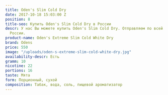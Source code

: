 ```yaml
---
title: Oden's Slim Cold Dry
date: 2017-10-18 15:03:00 Z
position: 8
title-seo: Купить Oden's Slim Cold Dry в России
descr: У нас Вы можете купить Oden's Slim Cold Dry. Отправляем по всей территории
  России.
product-name: Oden's Extreme Slim Cold White Dry
brand: Odens
price: 550
image: "/uploads/oden-s-extreme-slim-cold-white-dry.jpg"
availability-descr: Есть
gramm: 10
nicotine: 22
portions: 16
taste: Мята
form: Порционный, сухой
composition: Табак, вода, соль, пищевой ароматизатор
---
```


